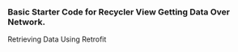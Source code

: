 ### Basic Starter Code for Recycler View Getting Data Over Network. 
Retrieving Data Using Retrofit
